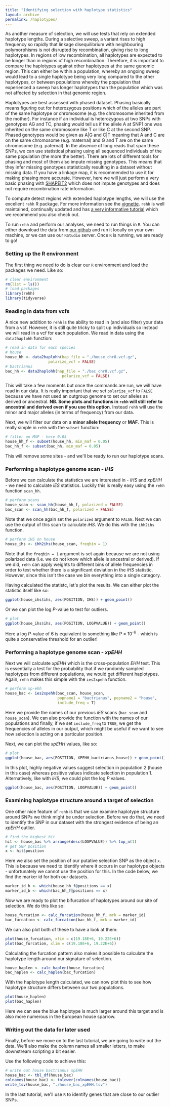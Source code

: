 ```yaml
---
title: "Identifying selection with haplotype statistics"
layout: archive
permalink: /haplotypes/
---
```

As another measure of selection, we will use tests that rely on extended haplotype lengths. During a selective sweep, a variant rises to high frequency so rapidly that linkage disequilibrium with neighbouring polymorphisms is not disrupted by recombination, giving rise to long haplotypes. In regions of low recombination, all haplotypes are expected to be longer than in regions of high recombination. Therefore, it is important to compare the haplotypes against other haplotypes at the same genomic region. This can either be within a population, whereby an ongoing sweep would lead to a single haplotype being very long compared to the other haplotypes, or between populations whereby the population that experienced a sweep has longer haplotypes than the population which was not affected by selection in that genomic region.

Haplotypes are best assessed with phased dataset. Phasing basically means figuring out for heterozygous positions which of the alleles are part of the same haplotype or chromosome (e.g. the chromosome inherited from the mother). For instance if an individual is heterozygous at two SNPs with genotypes AG and TC, phasing would tell us if the allele A at SNP1 one was inherited on the same chromosome like T or like C at the second SNP. Phased genotypes would be given as A|G and C|T meaning that A and C are on the same chromosome (e.g. maternal) and G and T are on the same chromosome (e.g. paternal). In the absence of long reads that span these SNPs, we can use statistical phasing using all sequenced individuals of the same population (the more the better). There are lots of different tools for phasing and most of them also impute missing genotypes. This means that they infer missing genotypes statistically resulting in a dataset without missing data. If you have a linkage map, it is recommended to use it for making phasing more accurate. However, here we will just perform a very basic phasing with [SHAPEIT2](https://mathgen.stats.ox.ac.uk/genetics_software/shapeit/shapeit.html#gettingstarted) which does not impute genotypes and does not require recombination rate information.

To compute detect regions with extended haplotype lengths, we will use the excellent `rehh` R package. For more information see the [vignette](https://cran.r-project.org/web/packages/rehh/vignettes/rehh.html). `rehh` is well maintained, continually updated and has [a very informative tutorial](https://cran.r-project.org/web/packages/rehh/vignettes/rehh.html) which we recommend you also check out.

To run `rehh` and perform our analyses, we need to run things in `R`. You can either download the data from [our github](https://github.com/speciationgenomics) and run it locally on your own machine, or we can use our `RStudio` server. Once `R` is running, we are ready to go!

### Setting up the R environment

The first thing we need to do is clear our `R` environment and load the packages we need. Like so:

```r
# clear environment
rm(list = ls())
# load packages
library(rehh)
library(tidyverse)
```

### Reading in data from vcfs

A nice new addition to `rehh` is the ability to read in (and also filter) your data from a vcf. However, it is still quite tricky to split up individuals so instead we will read in a vcf for each population. We read in data using the `data2haplohh` function:

```r
# read in data for each species
# house
house_hh <- data2haplohh(hap_file = "./house_chr8.vcf.gz",
                   polarize_vcf = FALSE)
# bactrianus
bac_hh <- data2haplohh(hap_file = "./bac_chr8.vcf.gz",
                         polarize_vcf = FALSE)
```

This will take a few moments but once the commands are run, we will have read in our data. It is really important that we set `polarize_vcf` to `FALSE` because we have not used an outgroup genome to set our alleles as derived or ancestral. **NB. Some plots and functions in `rehh` will still refer to ancestral and derived even if you use this option**. Instead `rehh` will use the minor and major alleles (in terms of frequency) from our data.

Next, we will filter our data on a **minor allele frequency** or **MAF**. This is really simple in `rehh` with the `subset` function:

```r
# filter on MAF - here 0.05
house_hh_f <- subset(house_hh, min_maf = 0.05)
bac_hh_f <- subset(bac_hh, min_maf = 0.05)
```

This will remove some sites - and we'll be ready to run our haplotype scans.

### Performing a haplotype genome scan - *iHS*

Before we can calculate the statistics we are interested in - *iHS* and *xpEHH* - we need to calculate *iES* statistics. Luckily this is really easy using the `rehh` function `scan_hh`.

```r
# perform scans
house_scan <- scan_hh(house_hh_f, polarized = FALSE)
bac_scan <- scan_hh(bac_hh_f, polarized = FALSE)
```

Note that we once again set the `polarized` argument to `FALSE`. Next we can use the output of this scan to calculate *iHS*. We do this with the `ihh2ihs` function.

```r
# perform iHS on house
house_ihs <- ihh2ihs(house_scan, freqbin = 1)
```

Note that the `freqbin = 1` argument is set again because we are not using polarized data (i.e. we do not know which allele is ancestral or derived). If we did, `rehh` can apply weights to different bins of allele frequencies in order to test whether there is a significant deviation in the *iHS* statistic. However, since this isn't the case we bin everything into a single category.

Having calculated the statistc, let's plot the results. We can either plot the statistic itself like so:

```r
ggplot(house_ihs$ihs, aes(POSITION, IHS)) + geom_point()
```

Or we can plot the log *P*-value to test for outliers.

```r
# plot
ggplot(house_ihs$ihs, aes(POSITION, LOGPVALUE)) + geom_point()
```

Here a log *P*-value of 6 is equivalent to something like P = 10<sup>-6</sup> - which is quite a conservative threshold for an outlier!

### Performing a haplotype genome scan - *xpEHH*

Next we will calculate *xpEHH* which is the cross-population *EHH* test. This is essentially a test for the probability that if we randomly sampled haplotypes from different populations, we would get different haplotypes. Again, `rehh` makes this simple with the `ies2xpehh` function.

```r
# perform xp-ehh
house_bac <- ies2xpehh(bac_scan, house_scan,
                       popname1 = "bactrianus", popname2 = "house",
                       include_freq = T)
```

Here we provide the names of our previous *iES* scans (`bac_scan` and `house_scan`). We can also provide the function with the names of our populations and finally, if we set `include_freq` to `TRUE`, we get the frequencies of alleles in our output, which might be useful if we want to see how selection is acting on a particular position.

Next, we can plot the *xpEHH* values, like so:

```r
# plot
ggplot(house_bac, aes(POSITION, XPEHH_bactrianus_house)) + geom_point()
```

In this plot, highly negative values suggest selection in population 2 (house in this case) whereas positive values indicate selection in population 1. Alternatively, like with *iHS*, we could plot the log *P* values.

```r
ggplot(house_bac, aes(POSITION, LOGPVALUE)) + geom_point()
```

### Examining haplotype structure around a target of selection

One other nice feature of `rehh` is that we can examine haplotype structure around SNPs we think might be under selection. Before we do that, we need to identify the SNP in our dataset with the strongest evidence of being an *xpEHH* outlier.

```r
# find the highest hit
hit <- house_bac %>% arrange(desc(LOGPVALUE)) %>% top_n(1)
# get SNP position
x <- hit$position
```

Here we also set the position of our putative selection SNP as the object `x`. This is because we need to identify where it occurs in our haplotype objects - unfortunately we cannot use the position for this. In the code below, we find the marker id for both our datasets.

```r
marker_id_h <- which(house_hh_f@positions == x)
marker_id_b <- which(bac_hh_f@positions == x)
```

Now we are ready to plot the bifurcation of haplotypes around our site of selection. We do this like so:

```r
house_furcation <- calc_furcation(house_hh_f, mrk = marker_id)
bac_furcation <- calc_furcation(bac_hh_f, mrk = marker_id)
```

We can also plot both of these to have a look at them:

```r
plot(house_furcation, xlim = c(19.18E+6, 19.22E+6))
plot(bac_furcation, xlim = c(19.18E+6, 19.22E+6))
```

Calculating the furcation pattern also makes it possible to calculate the haplotype length around our signature of selection.

```r
house_haplen <- calc_haplen(house_furcation)
bac_haplen <- calc_haplen(bac_furcation)
```

With the haplotype length calculated, we can now plot this to see how haplotype structure differs between our two populations.

```r
plot(house_haplen)
plot(bac_haplen)
```

Here we can see the blue haplotype is much larger around this target and is also more numerous in the European house sparrow.

### Writing out the data for later used

Finally, before we move on to the last tutorial, we are going to write out the data. We'll also make the column names all smaller letters, to make downstream scripting a bit easier.

Use the following code to achieve this:

```r
# write out house bactrianus xpEHH
house_bac <- tbl_df(house_bac)
colnames(house_bac) <- tolower(colnames(house_bac))
write_tsv(house_bac, "./house_bac_xpEHH.tsv")
```

In the last tutorial, we'll use `R` to identify genes that are close to our outlier SNPs.
